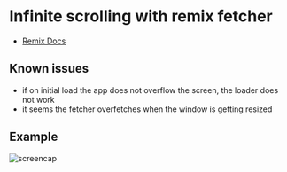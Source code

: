 # Infinite scrolling with remix fetcher

- [Remix Docs](https://remix.run/docs)

## Known issues

- if on initial load the app does not overflow the screen, the loader does not work
- it seems the fetcher overfetches when the window is getting resized

## Example

![screencap](lice.gif)
